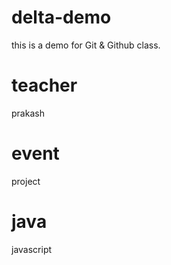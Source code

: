 # delta-demo
this is a demo for Git & Github class.

# teacher
prakash

# event
project

# java 
javascript